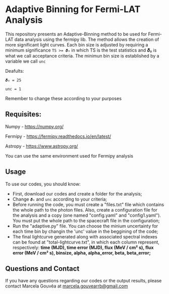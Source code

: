 # Adaptive Binning for Fermi-LAT Analysis

This repository presents an Adaptive-Binning method to be used for Fermi-LAT data analysis using the fermipy lib. The method allows the creation of more significant light curves. Each bin size is adjusted by requiring a minimum significance ```TS >= 𝜹₀``` in which TS is the test statistics and 𝜹₀ is what we call acceptance criteria. The minimun bin size is established by a variable we call ```unc``` 

Deafults: 

```𝜹₀ = 25```

```unc = 1```

Remember to change these according to your purposes

## Requisites:

Numpy - https://numpy.org/

Fermipy - https://fermipy.readthedocs.io/en/latest/

Astropy - https://www.astropy.org/

You can use the same environment used for Fermipy analysis

## Usage

To use our codes, you should know:
- First, download our codes and create a folder for the analysis;
- Change ```𝜹₀``` and ```unc``` according to your criteria;
- Before running the code, you must create a "files.txt" file which contains the whole path to the photon files. Also, create a configuration file for the analysis and a copy (one named "config.yaml" and "config1.yaml"). You must put the whole path to the spacecraft file in the configuration;
- Run the "adaptive.py" file. You can choose the minium uncertainty for each time bin by changin the 'unc' value in the beggining of the code; 
- The final lightcurve generated along with associated spectral indexes can be found at "total-lightcurve.txt", in which each column represent, respectively: **time (MJD), time error (MJD), flux (MeV / cm² s), flux error (MeV / cm² s), binsize, alpha, alpha_error, beta, beta_error;**

## Questions and Contact

If you have any questions regarding our codes or the output results, please contact Marcela Gouvêa at marcela.gouvearrb@gmail.com

